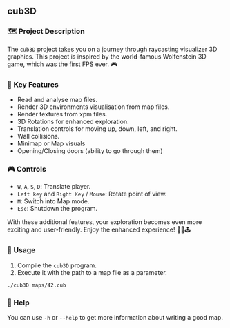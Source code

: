 ## cub3D

### 🗺️ Project Description

The `cub3D` project takes you on a journey through raycasting visualizer 3D graphics.
This project is inspired by the world-famous Wolfenstein 3D game, which was the first FPS ever. 🎮

### 🌟 Key Features

- Read and analyse map files.
- Render 3D environments visualisation from map files.
- Render textures from xpm files.
- 3D Rotations for enhanced exploration.
- Translation controls for moving up, down, left, and right.
- Wall collisions.
- Minimap or Map visuals
- Opening/Closing doors (ability to go through them)

### 🎮 Controls

- `W`, `A`, `S`, `D`: Translate player.
- `Left key` and `Right Key` / `Mouse`: Rotate point of view.
- `M`: Switch into Map mode.
- `Esc`: Shutdown the program.

With these additional features, your exploration becomes even more exciting and user-friendly. Enjoy the enhanced experience! 🌟🎨🕹️

### 🚀 Usage

1. Compile the `cub3D` program.
2. Execute it with the path to a map file as a parameter.

```shell
./cub3D maps/42.cub
```

### 🔎 Help

You can use `-h` or `--help` to get more information about writing a good map.
